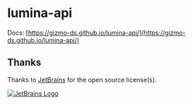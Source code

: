 # lumina-api

Docs: [https://gizmo-ds.github.io/lumina-api/](https://gizmo-ds.github.io/lumina-api/)

## Thanks

Thanks to [JetBrains](https://jb.gg/OpenSource) for the open source license(s).

[![JetBrains Logo](./assets/images/jetbrains.svg)](https://jb.gg/OpenSource)
